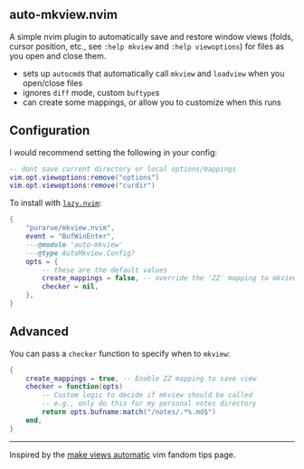 ## auto-mkview.nvim

A simple nvim plugin to automatically save and restore window views (folds, cursor position, etc., see `:help mkview` and `:help viewoptions`) for files as you open and close them.

- sets up `autocmd`s that automatically call `mkview` and `loadview` when you open/close files
- ignores `diff` mode, custom `buftype`s
- can create some mappings, or allow you to customize when this runs

## Configuration

I would recommend setting the following in your config:

```lua
-- dont save current directory or local options/mappings
vim.opt.viewoptions:remove("options")
vim.opt.viewoptions:remove("curdir")
```

To install with [`lazy.nvim`](https://github.com/folke/lazy.nvim):

```lua
{
    "purarue/mkview.nvim",
    event = "BufWinEnter",
    ---@module 'auto-mkview'
    ---@type AutoMkview.Config?
    opts = {
        -- these are the default values
        create_mappings = false, -- override the 'ZZ' mapping to mkview as well
        checker = nil,
    },
}
```

## Advanced

You can pass a `checker` function to specify when to `mkview`:

```lua
{
    create_mappings = true, -- Enable ZZ mapping to save view
    checker = function(opts)
        -- Custom logic to decide if mkview should be called
        -- e.g., only do this for my personal notes directory
        return opts.bufname:match("/notes/.*%.md$")
    end,
}
```

---

Inspired by the [make views automatic](https://vim.fandom.com/wiki/Make_views_automatic) vim fandom tips page.
